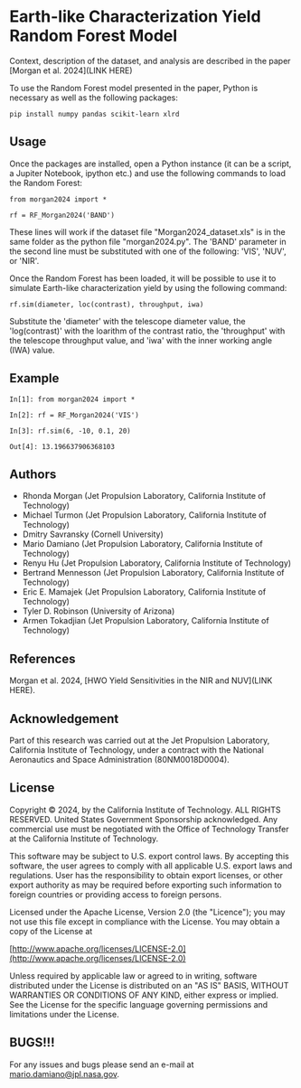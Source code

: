 # Earth-like Characterization Yield Random Forest Model

Context, description of the dataset, and analysis are described in the paper [Morgan et al. 2024](LINK HERE)

To use the Random Forest model presented in the paper, Python is necessary as well as the following packages:

`pip install numpy pandas scikit-learn xlrd`

## Usage

Once the packages are installed, open a Python instance (it can be a script, a Jupiter Notebook, ipython etc.) and use the following commands to load the Random Forest:

`from morgan2024 import *`

`rf = RF_Morgan2024('BAND')`

These lines will work if the dataset file "Morgan2024_dataset.xls" is in the same folder as the python file "morgan2024.py". The 'BAND' parameter in the second line must be substituted with one of the following: 'VIS', 'NUV', or 'NIR'.

Once the Random Forest has been loaded, it will be possible to use it to simulate Earth-like characterization yield by using the following command:

`rf.sim(diameter, loc(contrast), throughput, iwa)`

Substitute the 'diameter' with the telescope diameter value, the 'log(contrast)' with the loarithm of the contrast ratio, the 'throughput' with the telescope throughput value, and 'iwa' with the inner working angle (IWA) value.

## Example

`In[1]: from morgan2024 import *`

`In[2]: rf = RF_Morgan2024('VIS')`

`In[3]: rf.sim(6, -10, 0.1, 20)`

`Out[4]: 13.196637906368103`

## Authors
* Rhonda Morgan (Jet Propulsion Laboratory, California Institute of Technology)
* Michael Turmon (Jet Propulsion Laboratory, California Institute of Technology)
* Dmitry Savransky (Cornell University)
* Mario Damiano (Jet Propulsion Laboratory, California Institute of Technology)
* Renyu Hu (Jet Propulsion Laboratory, California Institute of Technology)
* Bertrand Mennesson (Jet Propulsion Laboratory, California Institute of Technology)
* Eric E. Mamajek (Jet Propulsion Laboratory, California Institute of Technology)
* Tyler D. Robinson (University of Arizona)
* Armen Tokadjian (Jet Propulsion Laboratory, California Institute of Technology)

## References

Morgan et al. 2024, [HWO Yield Sensitivities in the NIR and NUV](LINK HERE).

## Acknowledgement
Part of this research was carried out at the Jet Propulsion Laboratory, California Institute of Technology, under a contract with the National Aeronautics and Space Administration (80NM0018D0004).

## License
Copyright © 2024, by the California Institute of Technology. ALL RIGHTS RESERVED. United States Government Sponsorship acknowledged. Any commercial use must be negotiated with the Office of Technology Transfer at the California Institute of Technology.

This software may be subject to U.S. export control laws. By accepting this software, the user agrees to comply with all applicable U.S. export laws and regulations. User has the responsibility to obtain export licenses, or other export authority as may be required before exporting such information to foreign countries or providing access to foreign persons.

Licensed under the Apache License, Version 2.0 (the "Licence"); you may not use this file except in compliance with the License. You may obtain a copy of the License at

[http://www.apache.org/licenses/LICENSE-2.0](http://www.apache.org/licenses/LICENSE-2.0)

Unless required by applicable law or agreed to in writing, software distributed under the License is distributed on an "AS IS" BASIS, WITHOUT WARRANTIES OR CONDITIONS OF ANY KIND, either express or implied. See the License for the specific language governing permissions and limitations under the License.

## BUGS!!!
For any issues and bugs please send an e-mail at [mario.damiano@jpl.nasa.gov](mario.damiano@jpl.nasa.gov).
